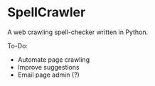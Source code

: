 # SpellCrawler
A web crawling spell-checker written in Python.

To-Do:
* Automate page crawling
* Improve suggestions
* Email page admin (?)
